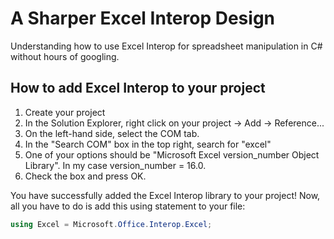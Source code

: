 # A Sharper Excel Interop Design
Understanding how to use Excel Interop for spreadsheet manipulation in C# without hours of googling.

## How to add Excel Interop to your project

1. Create your project
2. In the Solution Explorer, right click on your project -> Add -> Reference...
3. On the left-hand side, select the COM tab.
4. In the "Search COM" box in the top right, search for "excel"
5. One of your options should be "Microsoft Excel version_number Object Library". In my case version_number = 16.0.
6. Check the box and press OK.

You have successfully added the Excel Interop library to your project! Now, all you have to do is add this using statement to your file:

```c#
using Excel = Microsoft.Office.Interop.Excel;
```
